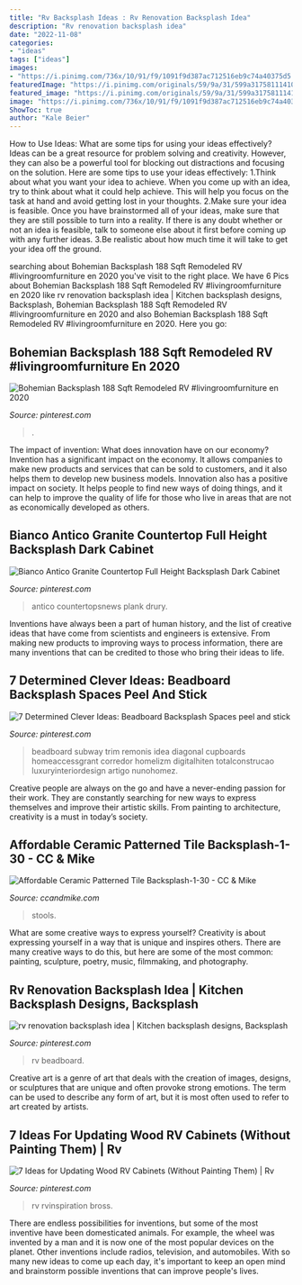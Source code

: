 ```yaml
---
title: "Rv Backsplash Ideas : Rv Renovation Backsplash Idea"
description: "Rv renovation backsplash idea"
date: "2022-11-08"
categories:
- "ideas"
tags: ["ideas"]
images:
- "https://i.pinimg.com/736x/10/91/f9/1091f9d387ac712516eb9c74a40375d5.jpg"
featuredImage: "https://i.pinimg.com/originals/59/9a/31/599a31758111410e46c86971d2561b53.jpg"
featured_image: "https://i.pinimg.com/originals/59/9a/31/599a31758111410e46c86971d2561b53.jpg"
image: "https://i.pinimg.com/736x/10/91/f9/1091f9d387ac712516eb9c74a40375d5.jpg"
ShowToc: true
author: "Kale Beier"
---
```



How to Use Ideas: What are some tips for using your ideas effectively?
Ideas can be a great resource for problem solving and creativity. However, they can also be a powerful tool for blocking out distractions and focusing on the solution. Here are some tips to use your ideas effectively:
1.Think about what you want your idea to achieve. When you come up with an idea, try to think about what it could help achieve. This will help you focus on the task at hand and avoid getting lost in your thoughts.
2.Make sure your idea is feasible. Once you have brainstormed all of your ideas, make sure that they are still possible to turn into a reality. If there is any doubt whether or not an idea is feasible, talk to someone else about it first before coming up with any further ideas.
3.Be realistic about how much time it will take to get your idea off the ground.

	

		
searching about Bohemian Backsplash 188 Sqft Remodeled RV #livingroomfurniture en 2020 you've visit to the right place. We have 6 Pics about Bohemian Backsplash 188 Sqft Remodeled RV #livingroomfurniture en 2020 like rv renovation backsplash idea | Kitchen backsplash designs, Backsplash, Bohemian Backsplash 188 Sqft Remodeled RV #livingroomfurniture en 2020 and also Bohemian Backsplash 188 Sqft Remodeled RV #livingroomfurniture en 2020. Here you go:
		
    
## Bohemian Backsplash 188 Sqft Remodeled RV #livingroomfurniture En 2020

<img loading=lazy src="https://i.pinimg.com/originals/1d/05/a1/1d05a1ffc5dd2307ac8db3f60ea3656c.jpg" onerror="this.onerror=null;this.src='https://tse4.mm.bing.net/th?id=OIP.mOwQ-npHK3h8zXOhITP3-gHaHa&amp;pid=15.1';" alt="Bohemian Backsplash 188 Sqft Remodeled RV #livingroomfurniture en 2020">

_Source: pinterest.com_

>. 

	

The impact of invention: What does innovation have on our economy?
Invention has a significant impact on the economy. It allows companies to make new products and services that can be sold to customers, and it also helps them to develop new business models. Innovation also has a positive impact on society. It helps people to find new ways of doing things, and it can help to improve the quality of life for those who live in areas that are not as economically developed as others.

    
## Bianco Antico Granite Countertop Full Height Backsplash Dark Cabinet

<img loading=lazy src="https://i.pinimg.com/originals/2f/6d/24/2f6d243df2c8e957fe93109532a606b1.jpg" onerror="this.onerror=null;this.src='https://tse3.mm.bing.net/th?id=OIP.Jj_eFkuXJfnuqJ_f5pYCoAHaLH&amp;pid=15.1';" alt="Bianco Antico Granite Countertop Full Height Backsplash Dark Cabinet">

_Source: pinterest.com_

>antico countertopsnews plank drury. 

	

Inventions have always been a part of human history, and the list of creative ideas that have come from scientists and engineers is extensive. From making new products to improving ways to process information, there are many inventions that can be credited to those who bring their ideas to life.

    
## 7 Determined Clever Ideas: Beadboard Backsplash Spaces Peel And Stick

<img loading=lazy src="https://i.pinimg.com/736x/10/91/f9/1091f9d387ac712516eb9c74a40375d5.jpg" onerror="this.onerror=null;this.src='https://tse4.mm.bing.net/th?id=OIP.cgkZLGP0DeWe5_2zOYbHOAHaLH&amp;pid=15.1';" alt="7 Determined Clever Ideas: Beadboard Backsplash Spaces peel and stick">

_Source: pinterest.com_

>beadboard subway trim remonis idea diagonal cupboards homeaccessgrant corredor homelizm digitalhiten totalconstrucao luxuryinteriordesign artigo nunohomez. 

	

Creative people are always on the go and have a never-ending passion for their work. They are constantly searching for new ways to express themselves and improve their artistic skills. From painting to architecture, creativity is a must in today’s society.

    
## Affordable Ceramic Patterned Tile Backsplash-1-30 - CC &amp; Mike

<img loading=lazy src="https://ccandmike.com/wp-content/uploads/2018/06/Affordable-Ceramic-Patterned-Tile-Backsplash-1-30.jpg" onerror="this.onerror=null;this.src='https://tse1.mm.bing.net/th?id=OIP.rgNQtcL33h0VuRSaC-oQLAHaLH&amp;pid=15.1';" alt="Affordable Ceramic Patterned Tile Backsplash-1-30 - CC &amp; Mike">

_Source: ccandmike.com_

>stools. 

	

What are some creative ways to express yourself?
Creativity is about expressing yourself in a way that is unique and inspires others. There are many creative ways to do this, but here are some of the most common: painting, sculpture, poetry, music, filmmaking, and photography.

    
## Rv Renovation Backsplash Idea | Kitchen Backsplash Designs, Backsplash

<img loading=lazy src="https://i.pinimg.com/736x/5f/98/b2/5f98b219afbbc88480180d93b3cec0c2.jpg" onerror="this.onerror=null;this.src='https://tse2.mm.bing.net/th?id=OIP.hEVnfjKXgf2drByVkYvxXQHaKn&amp;pid=15.1';" alt="rv renovation backsplash idea | Kitchen backsplash designs, Backsplash">

_Source: pinterest.com_

>rv beadboard. 

	

Creative art is a genre of art that deals with the creation of images, designs, or sculptures that are unique and often provoke strong emotions. The term can be used to describe any form of art, but it is most often used to refer to art created by artists.

    
## 7 Ideas For Updating Wood RV Cabinets (Without Painting Them) | Rv

<img loading=lazy src="https://i.pinimg.com/originals/59/9a/31/599a31758111410e46c86971d2561b53.jpg" onerror="this.onerror=null;this.src='https://tse4.mm.bing.net/th?id=OIP.grcXe9B-r3TKldBUxa4HVQHaFj&amp;pid=15.1';" alt="7 Ideas for Updating Wood RV Cabinets (Without Painting Them) | Rv">

_Source: pinterest.com_

>rv rvinspiration bross. 

	

There are endless possibilities for inventions, but some of the most inventive have been domesticated animals. For example, the wheel was invented by a man and it is now one of the most popular devices on the planet. Other inventions include radios, television, and automobiles. With so many new ideas to come up each day, it's important to keep an open mind and brainstorm possible inventions that can improve people's lives.

